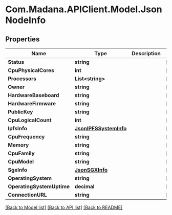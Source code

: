 
# Com.Madana.APIClient.Model.JsonNodeInfo

## Properties

Name | Type | Description | Notes
------------ | ------------- | ------------- | -------------
**Status** | **string** |  | [optional] 
**CpuPhysicalCores** | **int** |  | [optional] 
**Processors** | **List&lt;string&gt;** |  | [optional] 
**Owner** | **string** |  | [optional] 
**HardwareBaseboard** | **string** |  | [optional] 
**HardwareFirmware** | **string** |  | [optional] 
**PublicKey** | **string** |  | [optional] 
**CpuLogicalCount** | **int** |  | [optional] 
**IpfsInfo** | [**JsonIPFSSystemInfo**](JsonIPFSSystemInfo.md) |  | [optional] 
**CpuFrequency** | **string** |  | [optional] 
**Memory** | **string** |  | [optional] 
**CpuFamily** | **string** |  | [optional] 
**CpuModel** | **string** |  | [optional] 
**SgxInfo** | [**JsonSGXInfo**](JsonSGXInfo.md) |  | [optional] 
**OperatingSystem** | **string** |  | [optional] 
**OperatingSystemUptime** | **decimal** |  | [optional] 
**ConnectionURL** | **string** |  | [optional] 

[[Back to Model list]](../README.md#documentation-for-models)
[[Back to API list]](../README.md#documentation-for-api-endpoints)
[[Back to README]](../README.md)

